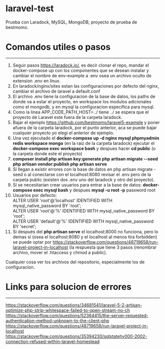 # laravel-test
Prueba con Laradock, MySQL, MongoDB, proyecto de prueba de bestmomo.

# Comandos utiles o pasos
---------------------

 1) Seguir pasos https://laradock.io/, es decir clonar el repo, mandar el docker-compose up con los componentes que se desean instalar y cambiar el nombre de env-example a .env osea un archivo oculto de extension .env en linux.
 2) En laradock/nginx/sites estan las configuraciones por defecto del nginx, cambiar el archivo de laravel a default.conf
 3) El archivo .env tiene la configuracion de la base de datos, los paths de donde va a estar el proyecto, en workspace los modulos adicionales como el mongodb, y en mysql la configuracion especifica para mysql.
 4) Como la linea APP_CODE_PATH_HOST=../ tiene ../ se espera que el proyecto de Laravel este fuera de la carpeta laradock.
 5) Bajar el ejemplo https://github.com/bestmomo/laravel5-example y poner afuera de la carpeta laradock, por el punto anterior, aca se puede bajar cualquier proyecto yo elegi el anterior de ejemplo.
 6) Una vez ejecutado el **docker-compose up -d nginx mysql phpmyadmin redis workspace mongo** (en la raiz de la carpeta laradock) ejecutar el **docker-compose exec workspace bash** y despues hacer **cd public** (o la carpeta donde este el proyecto)
 7) **composer install php artisan key:generate php artisan migrate --seed php artisan vendor:publish php artisan serve**
 8) Sí llegan a existir errores con la base de datos en php artisan migrate -seed o al conectarse con el localhost:8080 revisar el .env pero de la carpeta public (existen dos .env uno del laradock y otro del proyecto).
 9) Sí se necesitarian crear usuarios para entrar a la base de datos: **docker-compose exec mysql bash** y despues **mysql -u root -p** password root
 10) Usuarios por defecto:  
 ALTER USER 'root'@'localhost' IDENTIFIED WITH mysql_native_password BY 'root';  
ALTER USER 'root'@'%' IDENTIFIED WITH mysql_native_password BY 'root';  
ALTER USER 'default'@'%' IDENTIFIED WITH mysql_native_password BY 'secret';
11) Sí después del **php artisan serve** el localhost:8000 no funciona, pero lo demas sí (osea el localhost:8080 y el localhost al menos tira forbidden) se puede optar por https://stackoverflow.com/questions/48719658/run-laravel-project-in-localhost (la respuesta que tiene 3 pasos (renombrar archivo, mover el .htaccess y chmod a public).

Cualquier cosa ver los archivos del repositorio, especialmente los de configuracion.

# Links para solucion de errores
---------------------
https://stackoverflow.com/questions/34681541/laravel-5-2-artisan-optimize-php-strip-whitespace-failed-to-open-stream-no-ch
https://stackoverflow.com/questions/52364415/the-server-requested-authentication-method-unknown-to-the-client-php
https://stackoverflow.com/questions/48719658/run-laravel-project-in-localhost  
https://stackoverflow.com/questions/35394230/sqlstatehy000-2002-connection-refused-within-laravel-homestead
